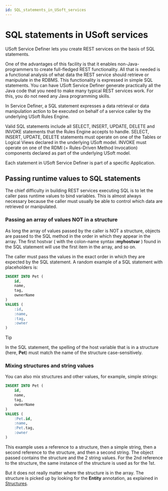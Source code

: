 ```yaml
---
id: SQL_statements_in_USoft_services
---
```


# SQL statements in USoft services

USoft Service Definer lets you create REST services on the basis of SQL statements.

One of the advantages of this facility is that it enables non-Java-programmers to create full-fledged REST functionality. All that is needed is a functional analysis of what data the REST service should retrieve or manipulate in the RDBMS. This functionality is expressed in simple SQL statements. You can have USoft Service Definer generate practically all the Java code that you need to make many typical REST services work. For this, you do not need any Java programming skills.

In Service Definer, a SQL statement expresses a data retrieval or data manipulation action to be executed on behalf of a service caller by the underlying USoft Rules Engine.

Valid SQL statements include all SELECT, INSERT, UPDATE, DELETE and INVOKE statements that the Rules Engine accepts to handle. SELECT, INSERT, UPDATE, DELETE statements must operate on one of the Tables or Logical Views declared in the underlying USoft model. INVOKE must operate on one of the RDMI (= Rules-Driven Method Invocation) components declared as part of the underlying USoft model.

Each statement in USoft Service Definer is part of a specific Application.

## Passing runtime values to SQL statements

The chief difficulty in building REST services executing SQL is to let the caller pass runtime values to bind variables. This is almost always necessary because the caller must usually be able to control which data are retrieved or manipulated.

### Passing an array of values NOT in a structure

As long the array of values passed by the caller is NOT a structure, objects are passed to the SQL method in the order in which they appear in the array. The first hostvar ( with the colon-name syntax **:myhostvar** ) found in the SQL statement will use the first item in the array, and so on.

The caller must pass the values in the exact order in which they are expected by the SQL statement. A random example of a SQL statement with placeholders is:

```sql
INSERT INTO Pet (
    id, 
    name, 
    tag, 
    ownerName
)
VALUES (
    :id, 
    :name, 
    :tag, 
    :owner
)
```

> [!TIP]
> In the SQL statement, the spelling of the host variable that is in a structure (here, **Pet**) must match the name of the structure case-sensitively.

### Mixing structures and string values

You can also mix structures and other values, for example, simple strings:  

```sql
INSERT INTO Pet (
    id, 
    name, 
    tag, 
    ownerName
)
VALUES (
    :Pet.id, 
    :name, 
    :Pet.tag, 
    :owner
)
```

This example uses a reference to a structure, then a simple string, then a second reference to the structure, and then a second string. The object passed contains the structure and the 2 string values. For the 2nd reference to the structure, the same instance of the structure is used as for the 1st.

But it does not really matter where the structure is in the array. The structure is picked up by looking for the **Entity** annotation, as explained in [Structures](/docs/Services/USoft%20Service%20Definer%20objects/Structures.md).